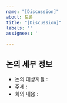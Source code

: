 ```yaml
---
name: "[Discussion]"
about: 토론 
title: "[Discussion]"
labels: ''
assignees: ''

---
```


## 논의 세부 정보
- 논의 대상자들 :
- 주제 : 
- 회의 내용 :
